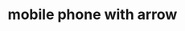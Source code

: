 ---
layout: objects
title: mobile phone with arrow
emoji: mobile_phone_with_arrow
permalink: 📲.html
image: assets/img/3moji/mobile_phone_with_arrow.png
---